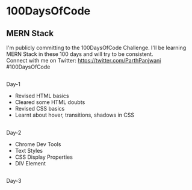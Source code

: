 # 100DaysOfCode
## MERN Stack
I'm publicly committing to the 100DaysOfCode Challenge. I'll be learning MERN Stack in these 100 days and will try to be consistent.  
Connect with me on Twitter: https://twitter.com/ParthPanjwani 
#100DaysOfCode
## 
Day-1 
- Revised HTML basics
- Cleared some HTML doubts
- Revised CSS basics 
- Learnt about hover, transitions, shadows in CSS
##
Day-2 
- Chrome Dev Tools
- Text Styles
- CSS Display Properties
- DIV Element
##
Day-3